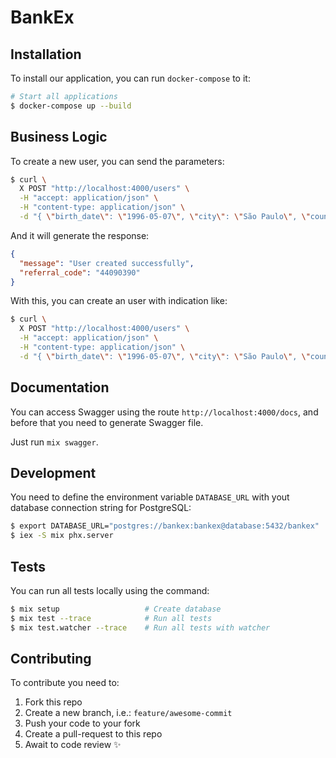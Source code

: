 # BankEx 

## Installation

To install our application, you can run `docker-compose` to it:

```sh
# Start all applications
$ docker-compose up --build
```

## Business Logic

To create a new user, you can send the parameters:

```sh
$ curl \
  X POST "http://localhost:4000/users" \
  -H "accept: application/json" \
  -H "content-type: application/json" \
  -d "{ \"birth_date\": \"1996-05-07\", \"city\": \"São Paulo\", \"country\": \"Brazil\", \"cpf\": \"08716310080\", \"email\": \"alexandre@teste.com\", \"password\": \"123456\", \"gender\": \"M\", \"name\": \"Alexandre de Souza\", \"state\": \"São Paulo\"}"
```

And it will generate the response:

```json
{
  "message": "User created successfully",
  "referral_code": "44090390"
}
```

With this, you can create an user with indication like:

```sh
$ curl \
  X POST "http://localhost:4000/users" \
  -H "accept: application/json" \
  -H "content-type: application/json" \
  -d "{ \"birth_date\": \"1996-05-07\", \"city\": \"São Paulo\", \"country\": \"Brazil\", \"cpf\": \"08716310080\", \"email\": \"alexandre2@teste.com\", \"password\": \"123456\", \"gender\": \"M\", \"name\": \"Alexandre de Souza\", \"state\": \"São Paulo\", \"referral_code\": \"44090390\"}"
```

## Documentation

You can access Swagger using the route `http://localhost:4000/docs`, and before that you need to generate Swagger file.

Just run `mix swagger`.

## Development

You need to define the environment variable `DATABASE_URL` with yout database connection string for PostgreSQL:

```sh
$ export DATABASE_URL="postgres://bankex:bankex@database:5432/bankex"
$ iex -S mix phx.server
```

## Tests

You can run all tests locally using the command:

```sh
$ mix setup                   # Create database
$ mix test --trace            # Run all tests
$ mix test.watcher --trace    # Run all tests with watcher
```

## Contributing

To contribute you need to:

1. Fork this repo
2. Create a new branch, i.e.: `feature/awesome-commit`
3. Push your code to your fork
4. Create a pull-request to this repo
5. Await to code review ✨